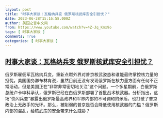 ```yaml
---
layout: post
title: "时事大家谈：瓦格纳兵变 俄罗斯核武库安全引担忧？"
date: 2023-06-28T15:16:58.000Z
author: 美国之音中文网
from: https://www.youtube.com/watch?v=4Z-Jq_Kmx9o
tags: [ 时事大家谈 ]
comments: True
categories: [ 时事大家谈 ]
---
```

<!--1687965418000-->
[时事大家谈：瓦格纳兵变 俄罗斯核武库安全引担忧？](https://www.youtube.com/watch?v=4Z-Jq_Kmx9o)
------

<div>
俄罗斯雇佣军瓦格纳兵变，重新点燃外界对普京核武姿态和谁能最终掌控核力量的担忧。美国国务卿布林肯说，虽然目前还没有发现俄罗斯在核力量方面有任何不正常活动，但是美国正在“非常非常密切地关注”这个问题。一个多星期前，白俄罗斯总统卢卡申科承认，俄罗斯已经在白俄罗斯部署了首批战术核武器。分析指出，这场“快闪兵变”暴露出俄罗斯最高政界和军界内部的不可调和的矛盾，也打破了普京政治上无敌手的光环。那么，被削弱的普京是否会降低使用核武器的门槛？俄罗斯内部的混乱，给核武库的安全带来什么威胁？
</div>
